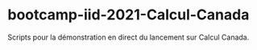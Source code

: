 # bootcamp-iid-2021-Calcul-Canada

Scripts pour la démonstration en direct du lancement sur Calcul Canada.
